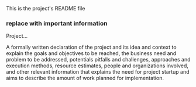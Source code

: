 This is the project's README file


### replace with important information
Project...

A formally written declaration of the project and its idea and context to explain the goals and objectives to be reached, the business need and problem to be addressed, potentials pitfalls and challenges, approaches and execution methods, resource estimates, people and organizations involved, and other relevant information that explains the need for project startup and aims to describe the amount of work planned for implementation.

